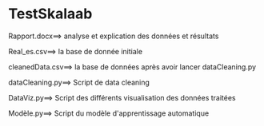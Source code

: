 # TestSkalaab
Rapport.docx==> analyse et explication des données et résultats


Real_es.csv==> la base de donnée initiale


cleanedData.csv==> la base de données après avoir lancer dataCleaning.py


dataCleaning.py==> Script de data cleaning


DataViz.py==> Script des différents visualisation des données traitées


Modèle.py==> Script du modèle d'apprentissage automatique
